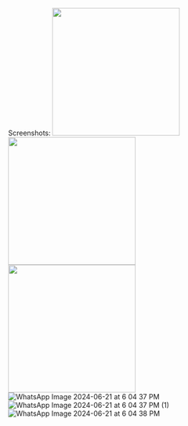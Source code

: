 Screenshots:
<img src="https://github.com/akashkhatkale/calendar_app/assets/40288769/9e2bd2ef-82c1-4e37-bdf1-07ce1e70ab6d" width="260" />
<img src="https://github.com/akashkhatkale/calendar_app/assets/40288769/53a34506-cd42-401e-97d4-7cda432df91d)" width="260" />
<img src="https://github.com/akashkhatkale/calendar_app/assets/40288769/8eb4950d-0415-4820-98b9-ed53de3c0a0d)" width="260" />
![WhatsApp Image 2024-06-21 at 6 04 37 PM](https://github.com/akashkhatkale/calendar_app/assets/40288769/9e2bd2ef-82c1-4e37-bdf1-07ce1e70ab6d)
![WhatsApp Image 2024-06-21 at 6 04 37 PM (1)](https://github.com/akashkhatkale/calendar_app/assets/40288769/53a34506-cd42-401e-97d4-7cda432df91d)
![WhatsApp Image 2024-06-21 at 6 04 38 PM](https://github.com/akashkhatkale/calendar_app/assets/40288769/8eb4950d-0415-4820-98b9-ed53de3c0a0d)
